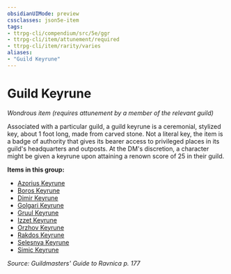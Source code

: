 ```yaml
---
obsidianUIMode: preview
cssclasses: json5e-item
tags:
- ttrpg-cli/compendium/src/5e/ggr
- ttrpg-cli/item/attunement/required
- ttrpg-cli/item/rarity/varies
aliases: 
- "Guild Keyrune"
---
```

# Guild Keyrune
*Wondrous item (requires attunement by a member of the relevant guild)*  


Associated with a particular guild, a guild keyrune is a ceremonial, stylized key, about 1 foot long, made from carved stone. Not a literal key, the item is a badge of authority that gives its bearer access to privileged places in its guild's headquarters and outposts. At the DM's discretion, a character might be given a keyrune upon attaining a renown score of 25 in their guild.

**Items in this group:**

- [Azorius Keyrune](3-Mechanics/CLI/items/azorius-keyrune-ggr.md)
- [Boros Keyrune](3-Mechanics/CLI/items/boros-keyrune-ggr.md)
- [Dimir Keyrune](3-Mechanics/CLI/items/dimir-keyrune-ggr.md)
- [Golgari Keyrune](3-Mechanics/CLI/items/golgari-keyrune-ggr.md)
- [Gruul Keyrune](3-Mechanics/CLI/items/gruul-keyrune-ggr.md)
- [Izzet Keyrune](3-Mechanics/CLI/items/izzet-keyrune-ggr.md)
- [Orzhov Keyrune](3-Mechanics/CLI/items/orzhov-keyrune-ggr.md)
- [Rakdos Keyrune](3-Mechanics/CLI/items/rakdos-keyrune-ggr.md)
- [Selesnya Keyrune](3-Mechanics/CLI/items/selesnya-keyrune-ggr.md)
- [Simic Keyrune](3-Mechanics/CLI/items/simic-keyrune-ggr.md)

*Source: Guildmasters' Guide to Ravnica p. 177*